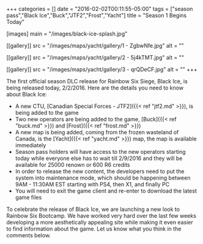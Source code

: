 +++
categories = []
date = "2016-02-02T00:11:55-05:00"
tags = ["season pass","Black Ice","Buck","JTF2","Frost","Yacht"]
title = "Season 1 Begins Today"

[images]
  main = "/images/black-ice-splash.jpg"

[[gallery]]
  src = "/images/maps/yacht/gallery/1 - ZgbwNfe.jpg"
  alt = ""

[[gallery]]
  src = "/images/maps/yacht/gallery/2 - 5j4kTMT.jpg"
  alt = ""

[[gallery]]
  src = "/images/maps/yacht/gallery/3 - qrQDeCF.jpg"
  alt = ""
+++

The first official season DLC release for Rainbow Six Siege, Black Ice, is being released today, 2/2/2016. Here are the details you need to know about Black Ice:

- A new CTU, [Canadian Special Forces - JTF2]({{< ref "jtf2.md" >}}), is being added to the game
- Two new operators are being added to the game, [Buck]({{< ref "buck.md" >}}) and [Frost]({{< ref "frost.md" >}})
- A new map is being added, coming from the frozen wasteland of Canada, is the [Yacht]({{< ref "yacht.md" >}}) map, the map is available immediately
- Season pass holders will have access to the new operators starting today while everyone else has to wait till 2/9/2016 and they will be available for 25000 renown or 600 R6 credits
- In order to release the new content, the developers need to put the system into maintenance mode, which should be happening between 9AM - 11:30AM EST starting with PS4, then X1, and finally PC
- You will need to exit the game client and re-enter to download the latest game files

To celebrate the release of Black Ice, we are launching a new look to Rainbow Six Bootcamp. We have worked very hard over the last few weeks developing a more aesthetically appealing site while making it even easier to find information about the game. Let us know what you think in the comments below.

